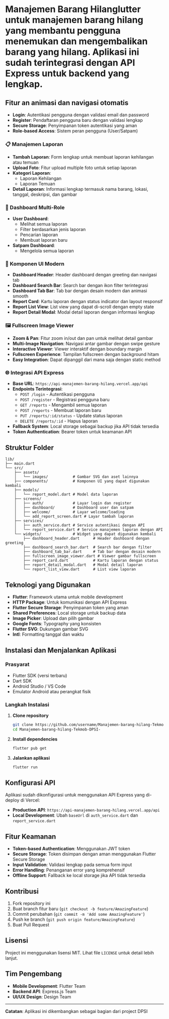 # Manajemen Barang Hilanglutter untuk manajemen barang hilang yang membantu pengguna menemukan dan mengembalikan barang yang hilang. Aplikasi ini sudah terintegrasi dengan **API Express** untuk backend yang lengkap.

## Fitur an animasi dan navigasi otomatis
- **Login**: Autentikasi pengguna dengan validasi email dan password
- **Register**: Pendaftaran pengguna baru dengan validasi lengkap
- **Secure Storage**: Penyimpanan token autentikasi yang aman
- **Role-based Access**: Sistem peran pengguna (User/Satpam)

### 📋 Manajemen Laporan
- **Tambah Laporan**: Form lengkap untuk membuat laporan kehilangan atau temuan
- **Upload Foto**: Fitur upload multiple foto untuk setiap laporan
- **Kategori Laporan**: 
  - Laporan Kehilangan
  - Laporan Temuan
- **Detail Laporan**: Informasi lengkap termasuk nama barang, lokasi, tanggal, deskripsi, dan gambar

### 👥 Dashboard Multi-Role
- **User Dashboard**: 
  - Melihat semua laporan
  - Filter berdasarkan jenis laporan
  - Pencarian laporan
  - Membuat laporan baru
- **Satpam Dashboard**:
  - Mengelola semua laporan

### 🎨 Komponen UI Modern
- **Dashboard Header**: Header dashboard dengan greeting dan navigasi tab
- **Dashboard Search Bar**: Search bar dengan ikon filter terintegrasi
- **Dashboard Tab Bar**: Tab bar dengan desain modern dan animasi smooth
- **Report Card**: Kartu laporan dengan status indicator dan layout responsif
- **Report List View**: List view yang dapat di-scroll dengan empty state
- **Report Detail Modal**: Modal detail laporan dengan informasi lengkap

### 🖼️ Fullscreen Image Viewer
- **Zoom & Pan**: Fitur zoom in/out dan pan untuk melihat detail gambar
- **Multi-Image Navigation**: Navigasi antar gambar dengan swipe gesture
- **Interactive Viewer**: Viewer interaktif dengan boundary margin
- **Fullscreen Experience**: Tampilan fullscreen dengan background hitam
- **Easy Integration**: Dapat dipanggil dari mana saja dengan static method

### 🌐 Integrasi API Express
- **Base URL**: `https://api-manajemen-barang-hilang.vercel.app/api`
- **Endpoints Terintegrasi**:
  - `POST /login` - Autentikasi pengguna
  - `POST /register` - Registrasi pengguna baru
  - `GET /reports` - Mengambil semua laporan
  - `POST /reports` - Membuat laporan baru
  - `PUT /reports/:id/status` - Update status laporan
  - `DELETE /reports/:id` - Hapus laporan
- **Fallback System**: Local storage sebagai backup jika API tidak tersedia
- **Token Authentication**: Bearer token untuk keamanan API

## Struktur Folder

```
lib/
├── main.dart
└── src/
    ├── assets/
    │   └── images/           # Gambar SVG dan aset lainnya
    ├── components/           # Komponen UI yang dapat digunakan kembali
    ├── models/
    │   └── report_model.dart # Model data laporan
    ├── screens/
    │   ├── auth/             # Layar login dan register
    │   ├── dashboard/        # Dashboard user dan satpam
    │   ├── welcome/          # Layar welcome/loading
    │   └── add_report_screen.dart # Layar tambah laporan
    ├── services/
    │   ├── auth_service.dart # Service autentikasi dengan API
    │   └── report_service.dart # Service manajemen laporan dengan API
    └── widgets/              # Widget yang dapat digunakan kembali
        ├── dashboard_header.dart      # Header dashboard dengan greeting
        ├── dashboard_search_bar.dart  # Search bar dengan filter
        ├── dashboard_tab_bar.dart     # Tab bar dengan desain modern
        ├── fullscreen_image_viewer.dart # Viewer gambar fullscreen
        ├── report_card.dart           # Kartu laporan dengan status
        ├── report_detail_modal.dart   # Modal detail laporan
        └── report_list_view.dart      # List view laporan
```

## Teknologi yang Digunakan

- **Flutter**: Framework utama untuk mobile development
- **HTTP Package**: Untuk komunikasi dengan API Express
- **Flutter Secure Storage**: Penyimpanan token yang aman
- **Shared Preferences**: Local storage untuk backup data
- **Image Picker**: Upload dan pilih gambar
- **Google Fonts**: Typography yang konsisten
- **Flutter SVG**: Dukungan gambar SVG
- **Intl**: Formatting tanggal dan waktu

## Instalasi dan Menjalankan Aplikasi

### Prasyarat
- Flutter SDK (versi terbaru)
- Dart SDK
- Android Studio / VS Code
- Emulator Android atau perangkat fisik

### Langkah Instalasi

1. **Clone repository**
   ```bash
   git clone https://github.com/username/Manajemen-barang-hilang-Tekmob-DPSI-.git
   cd Manajemen-barang-hilang-Tekmob-DPSI-
   ```

2. **Install dependencies**
   ```bash
   flutter pub get
   ```

3. **Jalankan aplikasi**
   ```bash
   flutter run
   ```

## Konfigurasi API

Aplikasi sudah dikonfigurasi untuk menggunakan API Express yang di-deploy di Vercel:
- **Production API**: `https://api-manajemen-barang-hilang.vercel.app/api`
- **Local Development**: Ubah `baseUrl` di `auth_service.dart` dan `report_service.dart`

## Fitur Keamanan

- **Token-based Authentication**: Menggunakan JWT token
- **Secure Storage**: Token disimpan dengan aman menggunakan Flutter Secure Storage
- **Input Validation**: Validasi lengkap pada semua form input
- **Error Handling**: Penanganan error yang komprehensif
- **Offline Support**: Fallback ke local storage jika API tidak tersedia

## Kontribusi

1. Fork repository ini
2. Buat branch fitur baru (`git checkout -b feature/AmazingFeature`)
3. Commit perubahan (`git commit -m 'Add some AmazingFeature'`)
4. Push ke branch (`git push origin feature/AmazingFeature`)
5. Buat Pull Request

## Lisensi

Project ini menggunakan lisensi MIT. Lihat file `LICENSE` untuk detail lebih lanjut.

## Tim Pengembang

- **Mobile Development**: Flutter Team
- **Backend API**: Express.js Team
- **UI/UX Design**: Design Team

---

**Catatan**: Aplikasi ini dikembangkan sebagai bagian dari project DPSI
